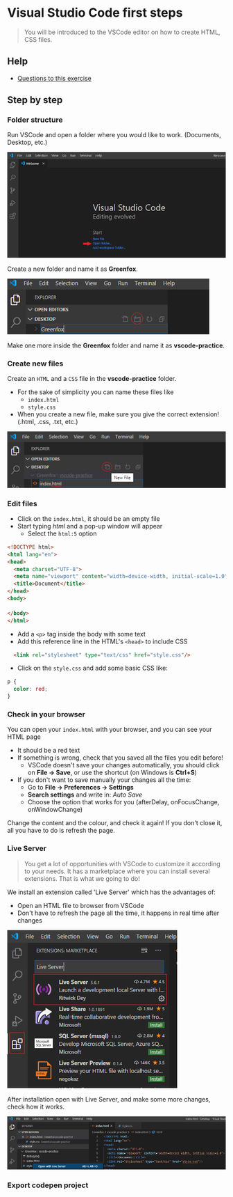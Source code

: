 # Visual Studio Code first steps

> You will be introduced to the VSCode editor on how to create HTML, CSS files.

## Help

- [Questions to this exercise](https://stackoverflow.com/c/greenfoxacademy/questions/tagged/#)

## Step by step

### Folder structure

Run VSCode and open a folder where you would like to work. (Documents, Desktop, etc.)

![open folder](./../assets/vscode-firststeps/vscode-openfolder.png)

Create a new folder and name it as **Greenfox**.

![create folder](./../assets/vscode-firststeps/vscode-makefolder.png)

Make one more inside the **Greenfox** folder and name it as **vscode-practice**.

### Create new files

Create an `HTML` and a `CSS` file in the **vscode-practice** folder.
  - For the sake of simplicity you can name these files like
    - `index.html`
    - `style.css`
  - When you create a new file, make sure you give the correct extension! (.html, .css, .txt, etc.)

![new file](./../assets/vscode-firststeps/vscode-newfile.png)

### Edit files

- Click on the `index.html`, it should be an empty file
- Start typing *html* and a pop-up window will appear
  - Select the `html:5` option

```html
<!DOCTYPE html>
<html lang="en">
<head>
  <meta charset="UTF-8">
  <meta name="viewport" content="width=device-width, initial-scale=1.0">
  <title>Document</title>
</head>
<body>
  
</body>
</html>
```
- Add a `<p>` tag inside the body with some text
- Add this reference line in the HTML's `<head>` to include CSS

```html
  <link rel="stylesheet" type="text/css" href="style.css"/>
```  
- Click on the `style.css` and add some basic CSS like:

```css
p {
  color: red;
}
```

### Check in your browser

You can open your `index.html` with your browser, and you can see your HTML page
  - It should be a red text
  - If something is wrong, check that you saved all the files you edit before!
    - VSCode doesn't save your changes automatically, you should click on **File -> Save**, or use the shortcut (on Windows is **Ctrl+S**)
  - If you don't want to save manually your changes all the time:
    - Go to **File -> Preferences -> Settings**
    - **Search settings** and write in: *Auto Save*
    - Choose the option that works for you (afterDelay, onFocusChange, onWindowChange)

Change the content and the colour, and check it again! If you don't close it, all you have to do is refresh the page.

### Live Server

> You get a lot of opportunities with VSCode to customize it according to your needs. 
> It has a marketplace where you can install several extensions.
> That is what we going to do! 

We install an extension called 'Live Server' which has the advantages of:
- Open an HTML file to browser from VSCode
- Don't have to refresh the page all the time, it happens in real time after changes

![live server](./../assets/vscode-firststeps/vscode-liveserver.png)

After installation open with Live Server, and make some more changes, check how it works.

![open with live server](./../assets/vscode-firststeps/vscode-liveserver2.png)


### Export codepen project